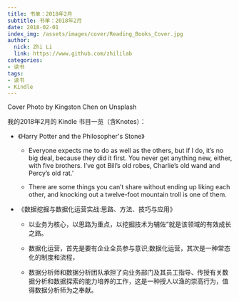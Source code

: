 ```yaml
---
title: 书单：2018年2月
subtitle: 书单：2018年2月
date: 2018-02-01
index_img: /assets/images/cover/Reading_Books_Cover.jpg
author: 
  nick: Zhi Li
  link: https://www.github.com/zhililab
categories:
- 读书
tags:
- 读书
- Kindle
---
```


Cover Photo by Kingston Chen on Unsplash

我的2018年2月的 Kindle 书目一览（含Knotes）：

- 《Harry Potter and the Philosopher's Stone》

    - Everyone expects me to do as well as the others, but if I do, it’s no big deal, because they did it first. You never get anything new, either, with five brothers. I’ve got Bill’s old robes, Charlie’s old wand and Percy’s old rat.’

    - There are some things you can’t share without ending up liking each other, and knocking out a twelve-foot mountain troll is one of them.

- 《数据挖掘与数据化运营实战:思路、方法、技巧与应用》

    - 以业务为核心，以思路为重点，以挖掘技术为辅佐”就是该领域的有效成长之路。

    - 数据化运营，首先是要有企业全员参与意识;数据化运营，其次是一种常态化的制度和流程，

    - 数据分析师和数据分析团队承担了向业务部门及其员工指导、传授有关数据分析和数据探索的能力培养的工作，这是一种授人以渔的崇高行为，值得数据分析师为之奉献。